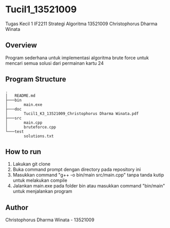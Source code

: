 # Tucil1_13521009
Tugas Kecil 1 IF2211 Strategi Algoritma 13521009 Christophorus Dharma Winata

## Overview
Program sederhana untuk implementasi algoritma brute force untuk mencari semua solusi dari permainan kartu 24

## Program Structure
```
.
│   README.md
├───bin
│       main.exe
├───doc
│       Tucil1_K3_13521009_Christophorus Dharma Winata.pdf 
├───src
│       main.cpp
│       bruteforce.cpp
└───test
        solutions.txt
```
## How to run
1. Lakukan git clone
2. Buka command prompt dengan directory pada repository ini
3. Masukkan command "g++ -o bin/main src/main.cpp" tanpa tanda kutip untuk melakukan compile
4. Jalankan main.exe pada folder bin atau masukkan command "bin/main" untuk menjalankan program

## Author
Christophorus Dharma Winata - 13521009